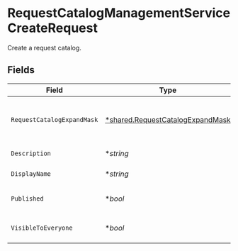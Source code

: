 # RequestCatalogManagementServiceCreateRequest

Create a request catalog.


## Fields

| Field                                                                                                           | Type                                                                                                            | Required                                                                                                        | Description                                                                                                     |
| --------------------------------------------------------------------------------------------------------------- | --------------------------------------------------------------------------------------------------------------- | --------------------------------------------------------------------------------------------------------------- | --------------------------------------------------------------------------------------------------------------- |
| `RequestCatalogExpandMask`                                                                                      | [*shared.RequestCatalogExpandMask](../../models/shared/requestcatalogexpandmask.md)                             | :heavy_minus_sign:                                                                                              | The RequestCatalogExpandMask includes the paths in the catalog view to expand in the return value of this call. |
| `Description`                                                                                                   | **string*                                                                                                       | :heavy_minus_sign:                                                                                              | The description of the new request catalog.                                                                     |
| `DisplayName`                                                                                                   | **string*                                                                                                       | :heavy_minus_sign:                                                                                              | The display name of the new request catalog.                                                                    |
| `Published`                                                                                                     | **bool*                                                                                                         | :heavy_minus_sign:                                                                                              | Whether or not the new catalog should be created as published.                                                  |
| `VisibleToEveryone`                                                                                             | **bool*                                                                                                         | :heavy_minus_sign:                                                                                              | Whether or not the new catalog is visible to everyone by default.                                               |